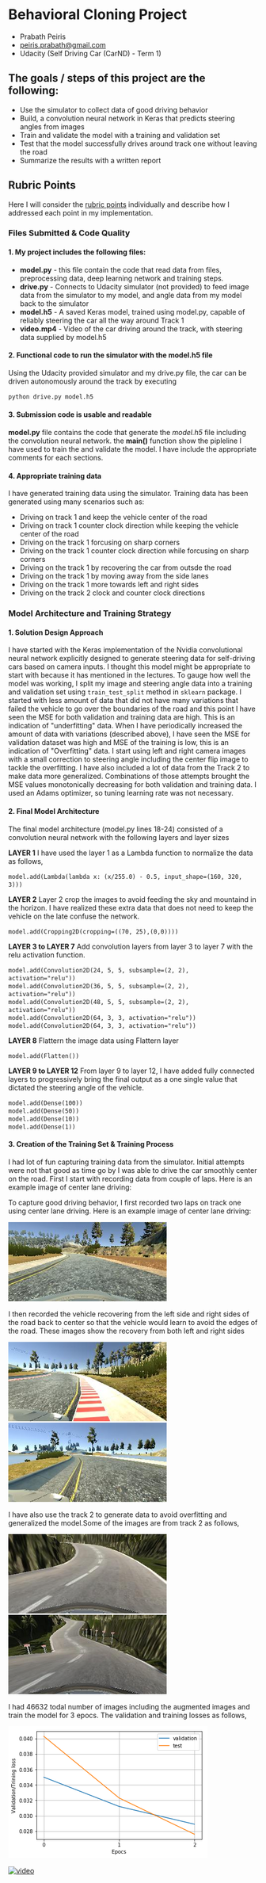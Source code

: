 # Behavioral Cloning Project
- Prabath Peiris
- peiris.prabath@gmail.com
- Udacity (Self Driving Car (CarND) - Term 1)



## The goals / steps of this project are the following:
* Use the simulator to collect data of good driving behavior
* Build, a convolution neural network in Keras that predicts steering angles from images
* Train and validate the model with a training and validation set
* Test that the model successfully drives around track one without leaving the road
* Summarize the results with a written report


## Rubric Points
 Here I will consider the [rubric points](https://review.udacity.com/#!/rubrics/432/view) individually and describe how I addressed each point in my implementation.


### Files Submitted & Code Quality

#### 1. My project includes the following files:


* **model.py** - this file contain the code that read data from files, preprocessing
data, deep learning network and training steps.
* **drive.py** - Connects to Udacity simulator (not provided) to feed image data from the simulator to my model, and angle data from my model back to the simulator
* **model.h5** - A saved Keras model, trained using model.py, capable of reliably steering the car all the way around Track 1
* **video.mp4** - Video of the car driving around the track, with steering data supplied by model.h5


#### 2. Functional code to run the simulator with the model.h5 file
Using the Udacity provided simulator and my drive.py file, the car can be driven autonomously around the track by executing
```sh
python drive.py model.h5
```


#### 3. Submission code is usable and readable

**model.py** file contains the code that generate the *model.h5* file including the convolution neural network.  the **main()** function show the pipleline I have used to train the and validate the model. I have include the appropriate comments for each sections.

#### 4. Appropriate training data

I have generated training data using the simulator. Training data has been generated using many scenarios such as:

- Driving on track 1 and keep the vehicle center of the road
- Driving on track 1 counter clock direction while keeping the vehicle center of the road
- Driving on the track 1 forcusing on sharp corners
- Driving on the track 1 counter clock direction while forcusing on sharp corners
- Driving on the track 1 by recovering the car from outsde the road
- Driving on the track 1 by moving away from the side lanes
- Driving on the track 1 more towards left and right sides
- Driving on the track 2 clock and counter clock directions


### Model Architecture and Training Strategy

#### 1. Solution Design Approach


I have started with the Keras implementation of the Nvidia convolutional neural network explicitly designed to generate steering data for self-driving cars based on camera inputs. I thought this model might be appropriate to start with because it has mentioned in the lectures. To gauge how well the model was working, I split my image and steering angle data into a training and validation set using `train_test_split` method in `sklearn` package. I started with less amount of data that did not have many variations that failed the vehicle to go over the boundaries of the road and this point I have seen the MSE for both validation and training data are high. This is an indication of "underfitting" data. When I have periodically increased the amount of data with variations (described above), I have seen the MSE for validation dataset was high and MSE of the training is low, this is an indication of "Overfitting" data. I start using left and right camera images with a small correction to steering angle including the center flip image to tackle the overfitting. I have also included a lot of data from the Track 2 to make data more generalized. Combinations of those attempts brought the MSE values monotonically decreasing for both validation and training data. I used an Adams optimizer, so tuning learning rate was not necessary.


#### 2. Final Model Architecture


The final model architecture (model.py lines 18-24) consisted of a convolution neural network with the following layers and layer sizes

**LAYER 1**
I have used the layer 1 as a Lambda function to normalize the data as follows,
```
model.add(Lambda(lambda x: (x/255.0) - 0.5, input_shape=(160, 320, 3)))
```

**LAYER 2**
Layer 2 crop the images to avoid feeding the sky and mountaind in the horizon. I have realized these extra data that does not need to keep the vehicle on the late confuse the network.

```
model.add(Cropping2D(cropping=((70, 25),(0,0))))
```

**LAYER 3 to LAYER 7**
Add convolution layers from layer 3 to layer 7 with the relu activation function.
```
model.add(Convolution2D(24, 5, 5, subsample=(2, 2), activation="relu"))
model.add(Convolution2D(36, 5, 5, subsample=(2, 2), activation="relu"))
model.add(Convolution2D(48, 5, 5, subsample=(2, 2), activation="relu"))
model.add(Convolution2D(64, 3, 3, activation="relu"))
model.add(Convolution2D(64, 3, 3, activation="relu"))
```
**LAYER 8**
Flattern the image data using Flattern layer
```
model.add(Flatten())
```

**LAYER 9 to LAYER 12**
From layer 9 to layer 12, I have added fully connected layers to progressively bring the final output as a one single value that dictated the steering angle of the vehicle.
```
model.add(Dense(100))
model.add(Dense(50))
model.add(Dense(10))
model.add(Dense(1))
```



#### 3. Creation of the Training Set & Training Process

I had lot of fun capturing training data from the simulator. Initial attempts were not that good as time go by I was able to drive the car smoothly center on the road. First I start with recording data from couple of laps. Here is an example image of center lane driving:




To capture good driving behavior, I first recorded two laps on track one using center lane driving. Here is an example image of center lane driving:

![center image](img/center_2018_03_06_16_58_25_256.jpg)

I then recorded the vehicle recovering from the left side and right sides of the road back to center so that the vehicle would learn to avoid the edges of the road. These images show the recovery from both left and right sides

![right](img/right_2018_03_06_23_15_29_302.jpg)
![right2](img/right_2018_03_06_23_15_40_288.jpg)

I have also use the track 2 to generate data to avoid overfitting and generalized the model.Some of the images are from track 2 as follows,

![c1](img/center_2018_03_06_23_36_34_787.jpg)
![c2](img/center_2018_03_06_23_34_49_579.jpg)

I had 46632 todal number of images including the augmented images and train the model for 3 epocs. The validation and training losses as follows,

![c2](img/loss.png)



[![video]()](https://www.youtube.com/watch?v=6-oEahR2mGI&feature=youtu.be)
